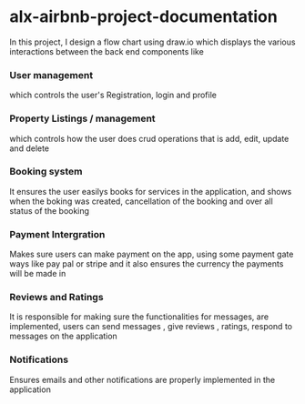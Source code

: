 # alx-airbnb-project-documentation
In this project, I design a flow chart using draw.io which displays the various interactions between the back end components like
### User management
which controls the user's Registration, login and profile

### Property Listings / management
which controls how the user does crud operations that is add, edit, update and delete

### Booking system
It ensures the user easilys books for services in the application, and shows when the boking was created, cancellation of the booking and over all status of the booking

### Payment Intergration
Makes sure users can make payment on the app, using some payment gate ways like pay pal or stripe and it also ensures the currency the payments will be made in 

### Reviews and Ratings
It is responsible for making sure the functionalities for messages, are implemented, users can send messages , give reviews , ratings, respond to messages on the application

### Notifications
Ensures emails and other notifications are properly implemented in the application


